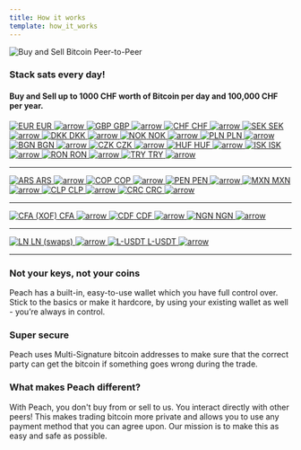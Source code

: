 ```yaml
---
title: How it works
template: how_it_works
---
```


<!--[teaser]-->

![Buy and Sell Bitcoin Peer-to-Peer](/img/how-it-works/thisispeer.png)

### Stack sats <span>every day</span>!
#### **Buy and Sell up to 1000 CHF worth of Bitcoin per day and 100,000 CHF per year.**


<!--[payment_methods]-->

<div class="payment-grid_894" id="europe">
  <a class="payment-grid-item_523" href="/faq/Buy-&-Sell-Bitcoin-using-eur-in-2024/">
    <img src="/img/flags/eu.svg" alt="EUR" class="flag-icon.body" />
    <span class="payment-text">EUR</span>
    <img src="/img/how-it-works/Right.svg" alt="arrow" class="arrow-icon" />
  </a>
  <a class="payment-grid-item_523" href="/faq/Buy-&-Sell-Bitcoin-using-gbp-in-2024/">
    <img src="/img/flags/gb.svg" alt="GBP" class="flag-icon.body" />
    <span class="payment-text">GBP</span>
    <img src="/img/how-it-works/Right.svg" alt="arrow" class="arrow-icon" />
  </a>
  <a class="payment-grid-item_523" href="/faq/Buy-&-Sell-Bitcoin-using-chf-in-2024/">
    <img src="/img/flags/ch.svg" alt="CHF" class="flag-icon.body" />
    <span class="payment-text">CHF</span>
    <img src="/img/how-it-works/Right.svg" alt="arrow" class="arrow-icon" />
  </a>
  <a class="payment-grid-item_523" href="/faq/Buy-&-Sell-Bitcoin-using-sek-in-2024/">
    <img src="/img/flags/se.svg" alt="SEK" class="flag-icon.body" />
    <span class="payment-text">SEK</span>
    <img src="/img/how-it-works/Right.svg" alt="arrow" class="arrow-icon" />
  </a>
  <a class="payment-grid-item_523" href="/faq/Buy-&-Sell-Bitcoin-using-dkk-in-2024/">
    <img src="/img/flags/dk.svg" alt="DKK" class="flag-icon.body" />
    <span class="payment-text">DKK</span>
    <img src="/img/how-it-works/Right.svg" alt="arrow" class="arrow-icon" />
  </a>
  <a class="payment-grid-item_523" href="/faq/Buy-&-Sell-Bitcoin-using-nok-in-2024/">
    <img src="/img/flags/no.svg" alt="NOK" class="flag-icon.body" />
    <span class="payment-text">NOK</span>
    <img src="/img/how-it-works/Right.svg" alt="arrow" class="arrow-icon" />
  </a>
  <a class="payment-grid-item_523" href="/faq/Buy-&-Sell-Bitcoin-using-pln-in-2024/">
    <img src="/img/flags/pl.svg" alt="PLN" class="flag-icon.body" />
    <span class="payment-text">PLN</span>
    <img src="/img/how-it-works/Right.svg" alt="arrow" class="arrow-icon" />
  </a>
  <a class="payment-grid-item_523" href="/faq/Buy-&-Sell-Bitcoin-using-bgn-in-2024/">
    <img src="/img/flags/bg.svg" alt="BGN" class="flag-icon.body" />
    <span class="payment-text">BGN</span>
    <img src="/img/how-it-works/Right.svg" alt="arrow" class="arrow-icon" />
  </a>
  <a class="payment-grid-item_523" href="/faq/Buy-&-Sell-Bitcoin-using-czk-in-2024/">
    <img src="/img/flags/cz.svg" alt="CZK" class="flag-icon.body" />
    <span class="payment-text">CZK</span>
    <img src="/img/how-it-works/Right.svg" alt="arrow" class="arrow-icon" />
  </a>
  <a class="payment-grid-item_523" href="/faq/Buy-&-Sell-Bitcoin-using-huf-in-2024/">
    <img src="/img/flags/hu.svg" alt="HUF" class="flag-icon.body" />
    <span class="payment-text">HUF</span>
    <img src="/img/how-it-works/Right.svg" alt="arrow" class="arrow-icon" />
  </a>
  <a class="payment-grid-item_523" href="/faq/Buy-&-Sell-Bitcoin-using-isk-in-2024/">
    <img src="/img/flags/is.svg" alt="ISK" class="flag-icon.body" />
    <span class="payment-text">ISK</span>
    <img src="/img/how-it-works/Right.svg" alt="arrow" class="arrow-icon" />
  </a>
  <a class="payment-grid-item_523" href="/faq/Buy-&-Sell-Bitcoin-using-ron-in-2024/">
    <img src="/img/flags/ro.svg" alt="RON" class="flag-icon.body" />
    <span class="payment-text">RON</span>
    <img src="/img/how-it-works/Right.svg" alt="arrow" class="arrow-icon" />
  </a>
  <a class="payment-grid-item_523" href="/faq/Buy-&-Sell-Bitcoin-using-try-in-2024/">
    <img src="/img/flags/tr.svg" alt="TRY" class="flag-icon.body" />
    <span class="payment-text">TRY</span>
    <img src="/img/how-it-works/Right.svg" alt="arrow" class="arrow-icon" />
  </a>
</div>

---

<div class="payment-grid_894" id="latin-america">
  <a class="payment-grid-item_523" href="/faq/Buy-&-Sell-Bitcoin-using-ars-in-2024/">
    <img src="/img/flags/ar.svg" alt="ARS" class="flag-icon.body" />
    <span class="payment-text">ARS</span>
    <img src="/img/how-it-works/Right.svg" alt="arrow" class="arrow-icon" />
  </a>
  <a class="payment-grid-item_523" href="/faq/Buy-&-Sell-Bitcoin-using-cop-in-2024/">
    <img src="/img/flags/co.svg" alt="COP" class="flag-icon.body" />
    <span class="payment-text">COP</span>
    <img src="/img/how-it-works/Right.svg" alt="arrow" class="arrow-icon" />
  </a>
  <a class="payment-grid-item_523" href="/faq/Buy-&-Sell-Bitcoin-using-pen-in-2024/">
    <img src="/img/flags/pe.svg" alt="PEN" class="flag-icon.body" />
    <span class="payment-text">PEN</span>
    <img src="/img/how-it-works/Right.svg" alt="arrow" class="arrow-icon" />
  </a>
  <a class="payment-grid-item_523" href="/faq/Buy-&-Sell-Bitcoin-using-mxn-in-2024/">
    <img src="/img/flags/mx.svg" alt="MXN" class="flag-icon.body" />
    <span class="payment-text">MXN</span>
    <img src="/img/how-it-works/Right.svg" alt="arrow" class="arrow-icon" />
  </a>
  <a class="payment-grid-item_523" href="/faq/Buy-&-Sell-Bitcoin-using-clp-in-2024/">
    <img src="/img/flags/cl.svg" alt="CLP" class="flag-icon.body" />
    <span class="payment-text">CLP</span>
    <img src="/img/how-it-works/Right.svg" alt="arrow" class="arrow-icon" />
  </a>
  <a class="payment-grid-item_523" href="/faq/Buy-&-Sell-Bitcoin-using-crc-in-2024/">
    <img src="/img/flags/cr.svg" alt="CRC" class="flag-icon.body" />
    <span class="payment-text">CRC</span>
    <img src="/img/how-it-works/Right.svg" alt="arrow" class="arrow-icon" />
  </a>
</div>

---

<div class="payment-grid_894" id="africa">
  <a class="payment-grid-item_523" href="/faq/Buy-&-Sell-Bitcoin-using-cfa-xof-in-2024/">
    <img src="/img/flags/cfa.svg" alt="CFA (XOF)" class="flag-icon.body" />
    <span class="payment-text">CFA</span>
    <img src="/img/how-it-works/Right.svg" alt="arrow" class="arrow-icon" />
  </a>
  <a class="payment-grid-item_523" href="/faq/Buy-&-Sell-Bitcoin-using-cdf-in-2024/">
    <img src="/img/flags/cd.svg" alt="CDF" class="flag-icon.body" />
    <span class="payment-text">CDF</span>
    <img src="/img/how-it-works/Right.svg" alt="arrow" class="arrow-icon" />
  </a>
  <a class="payment-grid-item_523" href="/faq/Buy-&-Sell-Bitcoin-using-ngn-in-2024/">
    <img src="/img/flags/ng.svg" alt="NGN" class="flag-icon.body" />
    <span class="payment-text">NGN</span>
    <img src="/img/how-it-works/Right.svg" alt="arrow" class="arrow-icon" />
  </a>
</div>

---

<div class="payment-grid_894" id="others">
  <a class="payment-grid-item_523" href="/faq/Buy-&-Sell-Bitcoin-using-ln-swaps-in-2024/">
    <img src="/img/flags/ln.svg" alt="LN" class="flag-icon.body" />
    <span class="payment-text">LN (swaps)</span>
    <img src="/img/how-it-works/Right.svg" alt="arrow" class="arrow-icon" />
  </a>
  <a class="payment-grid-item_523" href="/faq/Buy-&-Sell-Bitcoin-using-l-usdt-in-2024/">
    <img src="/img/flags/usdt.svg" alt="L-USDT" class="flag-icon.body" />
    <span class="payment-text">L-USDT</span>
    <img src="/img/how-it-works/Right.svg" alt="arrow" class="arrow-icon" />
  </a>
</div>

---

<!--[self_custody]-->

### Not your keys, not your coins

Peach has a built-in, easy-to-use wallet which you have full control over. Stick to the basics or make it hardcore, by using your existing wallet as well - you’re always in control.

<!--[security]-->

### Super secure

Peach uses Multi-Signature bitcoin addresses to make sure that the correct party can get the bitcoin if something goes wrong during the trade.

<!--[difference]-->

### What makes Peach different?


With Peach, you don't buy from or sell to us.
You interact directly with other peers!
This makes trading bitcoin more private and allows you to use any payment method that you can agree upon.
Our mission is to make this as easy and safe as possible.